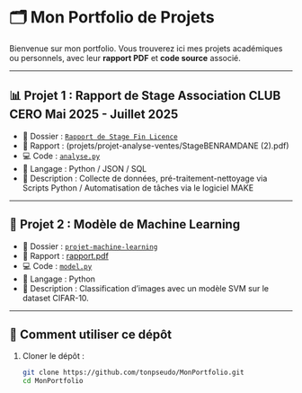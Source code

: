 # 🗂️ Mon Portfolio de Projets

Bienvenue sur mon portfolio. Vous trouverez ici mes projets académiques ou personnels, avec leur **rapport PDF** et **code source** associé.

---

## 📊 Projet 1 : Rapport de Stage Association CLUB CERO Mai 2025 - Juillet 2025
- 📁 Dossier : [`Rapport de Stage Fin Licence`](projets/projet-analyse-ventes/)
- 📝 Rapport : (projets/projet-analyse-ventes/StageBENRAMDANE (2).pdf)
- 💻 Code : [`analyse.py`](codes/projet-analyse-ventes/analyse.py)
- 🧰 Langage : Python / JSON / SQL 
- 📌 Description : Collecte de données, pré-traitement-nettoyage via Scripts Python / Automatisation de tâches via le logiciel MAKE

---

## 🤖 Projet 2 : Modèle de Machine Learning
- 📁 Dossier : [`projet-machine-learning`](projets/projet-machine-learning/)
- 📝 Rapport : [rapport.pdf](projets/projet-machine-learning/rapport.pdf)
- 💻 Code : [`model.py`](codes/projet-machine-learning/model.py)
- 🧰 Langage : Python  
- 📌 Description : Classification d’images avec un modèle SVM sur le dataset CIFAR-10.

---

## 🔧 Comment utiliser ce dépôt
1. Cloner le dépôt :
   ```bash
   git clone https://github.com/tonpseudo/MonPortfolio.git
   cd MonPortfolio
